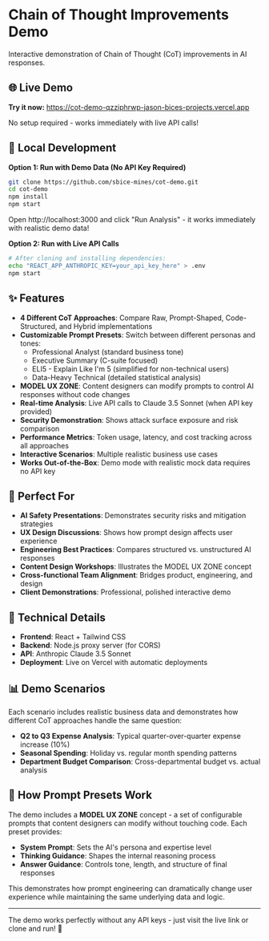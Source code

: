 # Chain of Thought Improvements Demo

Interactive demonstration of Chain of Thought (CoT) improvements in AI responses.

## 🌐 Live Demo

**Try it now:** https://cot-demo-qzziphrwp-jason-bices-projects.vercel.app

No setup required - works immediately with live API calls!

## 🚀 Local Development

**Option 1: Run with Demo Data (No API Key Required)**
```bash
git clone https://github.com/sbice-mines/cot-demo.git
cd cot-demo
npm install
npm start
```
Open http://localhost:3000 and click "Run Analysis" - it works immediately with realistic demo data!

**Option 2: Run with Live API Calls**
```bash
# After cloning and installing dependencies:
echo "REACT_APP_ANTHROPIC_KEY=your_api_key_here" > .env
npm start
```

## ✨ Features

- **4 Different CoT Approaches**: Compare Raw, Prompt-Shaped, Code-Structured, and Hybrid implementations
- **Customizable Prompt Presets**: Switch between different personas and tones:
  - Professional Analyst (standard business tone)
  - Executive Summary (C-suite focused)
  - ELI5 - Explain Like I'm 5 (simplified for non-technical users)
  - Data-Heavy Technical (detailed statistical analysis)
- **MODEL UX ZONE**: Content designers can modify prompts to control AI responses without code changes
- **Real-time Analysis**: Live API calls to Claude 3.5 Sonnet (when API key provided)
- **Security Demonstration**: Shows attack surface exposure and risk comparison
- **Performance Metrics**: Token usage, latency, and cost tracking across all approaches
- **Interactive Scenarios**: Multiple realistic business use cases
- **Works Out-of-the-Box**: Demo mode with realistic mock data requires no API key

## 🎯 Perfect For

- **AI Safety Presentations**: Demonstrates security risks and mitigation strategies
- **UX Design Discussions**: Shows how prompt design affects user experience
- **Engineering Best Practices**: Compares structured vs. unstructured AI responses
- **Content Design Workshops**: Illustrates the MODEL UX ZONE concept
- **Cross-functional Team Alignment**: Bridges product, engineering, and design
- **Client Demonstrations**: Professional, polished interactive demo

## 🔧 Technical Details

- **Frontend**: React + Tailwind CSS
- **Backend**: Node.js proxy server (for CORS)
- **API**: Anthropic Claude 3.5 Sonnet
- **Deployment**: Live on Vercel with automatic deployments

## 📊 Demo Scenarios

Each scenario includes realistic business data and demonstrates how different CoT approaches handle the same question:

- **Q2 to Q3 Expense Analysis**: Typical quarter-over-quarter expense increase (10%)
- **Seasonal Spending**: Holiday vs. regular month spending patterns
- **Department Budget Comparison**: Cross-departmental budget vs. actual analysis

## 🎨 How Prompt Presets Work

The demo includes a **MODEL UX ZONE** concept - a set of configurable prompts that content designers can modify without touching code. Each preset provides:

- **System Prompt**: Sets the AI's persona and expertise level
- **Thinking Guidance**: Shapes the internal reasoning process
- **Answer Guidance**: Controls tone, length, and structure of final responses

This demonstrates how prompt engineering can dramatically change user experience while maintaining the same underlying data and logic.

---

The demo works perfectly without any API keys - just visit the live link or clone and run! 🎉